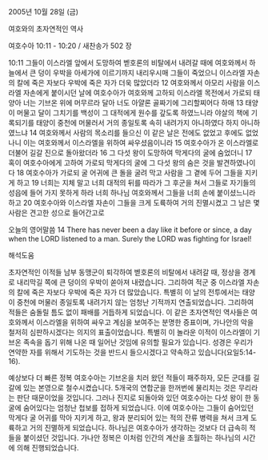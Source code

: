 2005년 10월 28일 (금)

여호와의 초자연적인 역사



여호수아 10:11 - 10:20 / 새찬송가 502 장


10:11 그들이 이스라엘 앞에서 도망하여 벧호론의 비탈에서 내려갈 때에 여호와께서 하늘에서 큰 덩이 우박을 아세가에 이르기까지 내리우시매 그들이 죽었으니 이스라엘 자손의 칼에 죽은 자보다 우박에 죽은 자가 더욱 많았더라 12 여호와께서 아모리 사람을 이스라엘 자손에게 붙이시던 날에 여호수아가 여호와께 고하되 이스라엘 목전에서 가로되 태양아 너는 기브온 위에 머무르라 달아 너도 아얄론 골짜기에 그리할찌어다 하매 13 태양이 머물고 달이 그치기를 백성이 그 대적에게 원수를 갚도록 하였느니라 야살의 책에 기록되기를 태양이 중천에 머물러서 거의 종일토록 속히 내려가지 아니하였다 하지 아니하였느냐 14 여호와께서 사람의 목소리를 들으신 이 같은 날은 전에도 없었고 후에도 없었나니 이는 여호와께서 이스라엘을 위하여 싸우셨음이니라 15 여호수아가 온 이스라엘로 더불어 길갈 진으로 돌아왔더라 16 그 다섯 왕이 도망하여 막게다의 굴에 숨었더니 17 혹이 여호수아에게 고하여 가로되 막게다의 굴에 그 다섯 왕의 숨은 것을 발견하였나이다 18 여호수아가 가로되 굴 어귀에 큰 돌을 굴려 막고 사람을 그 곁에 두어 그들을 지키게 하고 19 너희는 지체 말고 너희 대적의 뒤를 따라가 그 후군을 쳐서 그들로 자기들의 성읍에 들어 가지 못하게 하라 너희 하나님 여호와께서 그들을 너희 손에 붙이셨느니라 하고 20 여호수아와 이스라엘 자손이 그들을 크게 도륙하여 거의 진멸시켰고 그 남은 몇 사람은 견고한 성으로 들어간고로 

오늘의 영어말씀 
14 There has never been a day like it before or since, a day when the LORD listened to a man. Surely the LORD was fighting for Israel!

해석도움





초자연적인 이적들 
남부 동맹군이 퇴각하여 벧호론의 비탈에서 내려갈 때, 정상을 경계로 내리막길 쪽에 큰 덩이의 우박이 쏟아져 내렸습니다. 그리하여 적군 중 이스라엘 자손의 칼에 죽은 자보다 우박에 죽은 자가 더 많았습니다. 특별히 이 날의 전투에서는 태양이 중천에 머물러 종일토록 내려가지 않는 엄청난 기적까지 연출되었습니다. 그리하여 적들은 숨돌릴 틈도 없이 패배를 거듭하게 되었습니다. 이 같은 초자연적인 역사들은 여호와께서 이스라엘을 위하여 싸우고 계심을 보여주는 분명한 증표이며, 가나안의 악을 철저히 심판하시겠다는 의지의 표출이었습니다. 특별히 이 놀라운 이적이 이스라엘이 기브온 족속을 돕기 위해 나온 때 일어난 것임에 유의할 필요가 있습니다. 성경은 우리가 연약한 자를 위해서 기도하는 것을 반드시 들으시겠다고 약속하고 있습니다(요일5:14-16). 

예상보다 더 빠른 정복 
여호수아는 기브온을 치러 왔던 적들이 패주하자, 모든 군대를 길갈에 있는 본영으로 철수시켰습니다. 5개국의 연합군을 한꺼번에 물리치는 것은 무리라는 판단 때문이었을 것입니다. 그러나 진지로 되돌아와 있던 여호수아는 다섯 왕이 한 동굴에 숨어있다는 엄청난 첩보를 접하게 되었습니다. 이에 여호수아는 그들이 숨어있던 막게다 굴 어귀를 막아 지키게 하고, 왕과 분리되어 있는 적의 잔류 병력을 쳐서 크게 도륙하고 거의 진멸하게 되었습니다. 하나님은 여호수아가 생각하는 것보다 더 급속히 적들을 붙이셨던 것입니다. 가나안 정복은 이처럼 인간의 계산을 초월하는 하나님의 시간에 의해 진행되었습니다.